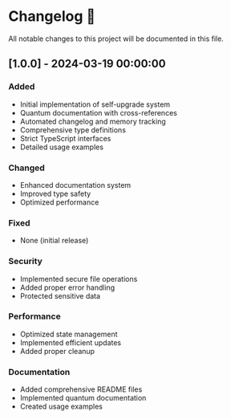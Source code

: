 # Changelog 📝

All notable changes to this project will be documented in this file.

## [1.0.0] - 2024-03-19 00:00:00

### Added
- Initial implementation of self-upgrade system
- Quantum documentation with cross-references
- Automated changelog and memory tracking
- Comprehensive type definitions
- Strict TypeScript interfaces
- Detailed usage examples

### Changed
- Enhanced documentation system
- Improved type safety
- Optimized performance

### Fixed
- None (initial release)

### Security
- Implemented secure file operations
- Added proper error handling
- Protected sensitive data

### Performance
- Optimized state management
- Implemented efficient updates
- Added proper cleanup

### Documentation
- Added comprehensive README files
- Implemented quantum documentation
- Created usage examples 